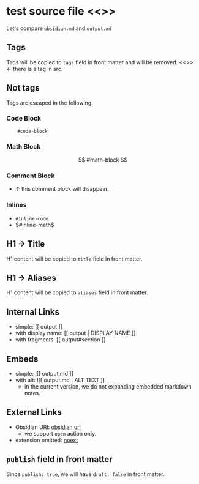 # test source file <<>>
Let's compare `obsidian.md` and `output.md`

## Tags
Tags will be copied to `tags` field in front matter and will be removed. <<>> <- there is a tag in src.

## Not tags
Tags are escaped in the following.

### Code Block
```
	#code-block
```

### Math Block
$$
	#math-block
$$

### Comment Block

- ↑ this comment block will disappear.

### Inlines
- `#inline-code`
- $#inline-math$

## H1 -> Title
H1 content will be copied to `title` field in front matter.

## H1 -> Aliases
H1 content will be copied to `aliases` field in front matter.

## Internal Links
- simple: [[ output ]]
- with display name: [[ output | DISPLAY NAME ]]
- with fragments: [[ output#section ]]

## Embeds
- simple: ![[ output.md ]]
- with alt: ![[ output.md | ALT TEXT ]]
	- in the current version, we do not expanding embedded markdown notes.

## External Links
- Obsidian URI: [ obsidian uri ](obsidian://open?vault=obsidian&file=output)
	- we support `open` action only.
- extension omitted: [ noext ](output)

## `publish` field in front matter
Since `publish: true`, we will have `draft: false` in front matter.